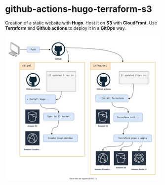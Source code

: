 # github-actions-hugo-terraform-s3

Creation of a static website with **Hugo**. Host it on **S3** with **CloudFront**. Use **Terraform** and **Github actions** to deploy it in a **GitOps** way.

![architecture.svg](architecture.svg)
